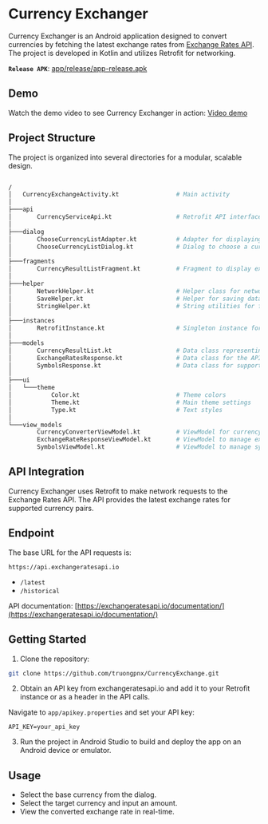 # Currency Exchanger

Currency Exchanger is an Android application designed to convert currencies by fetching the latest exchange rates from [Exchange Rates API](https://exchangeratesapi.io/). The project is developed in Kotlin and utilizes Retrofit for networking.

**`Release APK`**: [app/release/app-release.apk](app\release\app-release.apk)


## Demo
Watch the demo video to see Currency Exchanger in action:
[Video demo](https://drive.google.com/file/d/1pyYFyuD4_9yo34Nv6tWC66HqEj7QE_RZ/view?usp=drive_link)

## Project Structure
The project is organized into several directories for a modular, scalable design.
```graphql

/
│   CurrencyExchangeActivity.kt                # Main activity
│   
├───api
│       CurrencyServiceApi.kt                  # Retrofit API interface for exchange rates
│       
├───dialog
│       ChooseCurrencyListAdapter.kt           # Adapter for displaying currencies in a list dialog
│       ChooseCurrencyListDialog.kt            # Dialog to choose a currency from the list
│
├───fragments
│       CurrencyResultListFragment.kt          # Fragment to display exchange rate results
│
├───helper
│       NetworkHelper.kt                       # Helper class for network-related functions
│       SaveHelper.kt                          # Helper for saving data locally
│       StringHelper.kt                        # String utilities for formatting and processing
│
├───instances
│       RetrofitInstance.kt                    # Singleton instance for initializing Retrofit
│
├───models
│       CurrencyResultList.kt                  # Data class representing a list of currency results
│       ExchangeRatesResponse.kt               # Data class for the API's exchange rate response
│       SymbolsResponse.kt                     # Data class for supported symbols response
│
├───ui
│   └───theme
│           Color.kt                           # Theme colors
│           Theme.kt                           # Main theme settings
│           Type.kt                            # Text styles
│
└───view_models
        CurrencyConverterViewModel.kt          # ViewModel for currency conversion logic
        ExchangeRateResponseViewModel.kt       # ViewModel to manage exchange rate response
        SymbolsViewModel.kt                    # ViewModel to manage symbols and currencies

```

## API Integration
Currency Exchanger uses Retrofit to make network requests to the Exchange Rates API. The API provides the latest exchange rates for supported currency pairs.

## Endpoint
The base URL for the API requests is:

```arduino
https://api.exchangeratesapi.io
```

- ```/latest```
- ```/historical```

API documentation: [https://exchangeratesapi.io/documentation/](https://exchangeratesapi.io/documentation/)

## Getting Started

1. Clone the repository:

```bash
git clone https://github.com/truongpnx/CurrencyExchange.git
```

2. Obtain an API key from exchangeratesapi.io and add it to your Retrofit instance or as a header in the API calls.

Navigate to ```app/apikey.properties``` and set your API key:
```properties
API_KEY=your_api_key
```

3. Run the project in Android Studio to build and deploy the app on an Android device or emulator.

## Usage
 - Select the base currency from the dialog.
 - Select the target currency and input an amount.
 - View the converted exchange rate in real-time.
